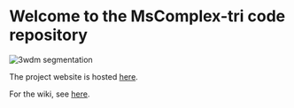 
# Welcome to the MsComplex-tri code repository

![3wdm segmentation](https://github.com/nithins/mscomplex-tri/raw/master/logo.png)

The project website is hosted [here](http://vgl.serc.iisc.ernet.in/mscomplex-tri/).

For the wiki, see [here](https://github.com/nithins/mscomplex-tri/wiki).

